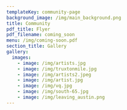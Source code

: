 ```yaml
---
templateKey: community-page
background_image: /img/main_background.png
title: Community
pdf_title: Flyer
pdf_filename: coming_soon
menu: /img/coming-soon.pdf
section_title: Gallery
gallery:
  images:
    - image: /img/artists.jpg
    - image: /img/truxtonmile.jpg
    - image: /img/artists2.jpeg
    - image: /img/artist.jpg
    - image: /img/vq.jpg
    - image: /img/south-65.jpg
    - image: /img/leaving_austin.png
---
```


